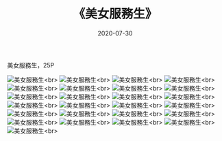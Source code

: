 ﻿---
layout: post
title: 《美女服務生》
date: 2020-07-30
img: http://photo.orgx.cf/%E5%94%AF%E7%BE%8E/2019/美女服務生/000.jpg
tags: [美女,清纯,唯美]
---

美女服務生，25P

![美女服務生](http://photo.orgx.cf/%E5%94%AF%E7%BE%8E/2019/美女服務生/001.jpg''美女服務生'')<br>
![美女服務生](http://photo.orgx.cf/%E5%94%AF%E7%BE%8E/2019/美女服務生/002.jpg''美女服務生'')<br>
![美女服務生](http://photo.orgx.cf/%E5%94%AF%E7%BE%8E/2019/美女服務生/003.jpg''美女服務生'')<br>
![美女服務生](http://photo.orgx.cf/%E5%94%AF%E7%BE%8E/2019/美女服務生/004.jpg''美女服務生'')<br>
![美女服務生](http://photo.orgx.cf/%E5%94%AF%E7%BE%8E/2019/美女服務生/005.jpg''美女服務生'')<br>
![美女服務生](http://photo.orgx.cf/%E5%94%AF%E7%BE%8E/2019/美女服務生/006.jpg''美女服務生'')<br>
![美女服務生](http://photo.orgx.cf/%E5%94%AF%E7%BE%8E/2019/美女服務生/007.jpg''美女服務生'')<br>
![美女服務生](http://photo.orgx.cf/%E5%94%AF%E7%BE%8E/2019/美女服務生/008.jpg''美女服務生'')<br>
![美女服務生](http://photo.orgx.cf/%E5%94%AF%E7%BE%8E/2019/美女服務生/009.jpg''美女服務生'')<br>
![美女服務生](http://photo.orgx.cf/%E5%94%AF%E7%BE%8E/2019/美女服務生/010.jpg''美女服務生'')<br>
![美女服務生](http://photo.orgx.cf/%E5%94%AF%E7%BE%8E/2019/美女服務生/011.jpg''美女服務生'')<br>
![美女服務生](http://photo.orgx.cf/%E5%94%AF%E7%BE%8E/2019/美女服務生/012.jpg''美女服務生'')<br>
![美女服務生](http://photo.orgx.cf/%E5%94%AF%E7%BE%8E/2019/美女服務生/013.jpg''美女服務生'')<br>
![美女服務生](http://photo.orgx.cf/%E5%94%AF%E7%BE%8E/2019/美女服務生/014.jpg''美女服務生'')<br>
![美女服務生](http://photo.orgx.cf/%E5%94%AF%E7%BE%8E/2019/美女服務生/015.jpg''美女服務生'')<br>
![美女服務生](http://photo.orgx.cf/%E5%94%AF%E7%BE%8E/2019/美女服務生/016.jpg''美女服務生'')<br>
![美女服務生](http://photo.orgx.cf/%E5%94%AF%E7%BE%8E/2019/美女服務生/017.jpg''美女服務生'')<br>
![美女服務生](http://photo.orgx.cf/%E5%94%AF%E7%BE%8E/2019/美女服務生/018.jpg''美女服務生'')<br>
![美女服務生](http://photo.orgx.cf/%E5%94%AF%E7%BE%8E/2019/美女服務生/019.jpg''美女服務生'')<br>
![美女服務生](http://photo.orgx.cf/%E5%94%AF%E7%BE%8E/2019/美女服務生/020.jpg''美女服務生'')<br>
![美女服務生](http://photo.orgx.cf/%E5%94%AF%E7%BE%8E/2019/美女服務生/021.jpg''美女服務生'')<br>
![美女服務生](http://photo.orgx.cf/%E5%94%AF%E7%BE%8E/2019/美女服務生/022.jpg''美女服務生'')<br>
![美女服務生](http://photo.orgx.cf/%E5%94%AF%E7%BE%8E/2019/美女服務生/023.jpg''美女服務生'')<br>
![美女服務生](http://photo.orgx.cf/%E5%94%AF%E7%BE%8E/2019/美女服務生/024.jpg''美女服務生'')<br>
![美女服務生](http://photo.orgx.cf/%E5%94%AF%E7%BE%8E/2019/美女服務生/025.jpg''美女服務生'')<br>
